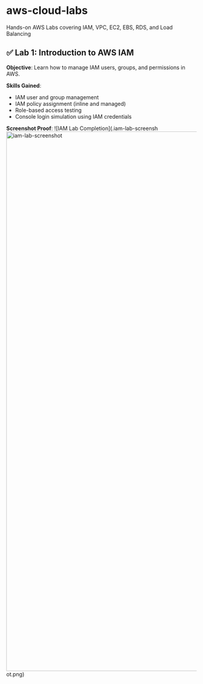# aws-cloud-labs
Hands-on AWS Labs covering IAM, VPC, EC2, EBS, RDS, and Load Balancing
## ✅ Lab 1: Introduction to AWS IAM

**Objective**: Learn how to manage IAM users, groups, and permissions in AWS.

**Skills Gained**:
- IAM user and group management
- IAM policy assignment (inline and managed)
- Role-based access testing
- Console login simulation using IAM credentials

**Screenshot Proof**:
![IAM Lab Completion](.iam-lab-screensh<img width="1426" alt="iam-lab-screenshot" src="https://github.com/user-attachments/assets/e94942e0-c932-4da0-902c-6d08da0d2815" />
ot.png)
